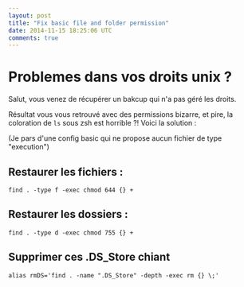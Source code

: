 ```yaml
---
layout: post
title: "Fix basic file and folder permission"
date: 2014-11-15 18:25:06 UTC
comments: true
---
```


# Problemes dans vos droits unix ?

Salut, vous venez de récupérer un bakcup qui n'a pas géré les droits.

Résultat vous vous retrouvé avec des permissions bizarre, et pire, la coloration
de ```ls``` sous zsh est horrible ?! Voici la solution :

(Je pars d'une config basic qui ne propose aucun fichier de type "execution")

## Restaurer les fichiers :

```
find . -type f -exec chmod 644 {} +
```

## Restaurer les dossiers :

```
find . -type d -exec chmod 755 {} +
```

## Supprimer ces .DS_Store chiant

```
alias rmDS='find . -name ".DS_Store" -depth -exec rm {} \;'
```
